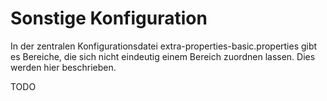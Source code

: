 # Sonstige Konfiguration #

In der zentralen Konfigurationsdatei extra-properties-basic.properties gibt es Bereiche, die sich nicht eindeutig einem Bereich zuordnen lassen. Dies werden hier beschrieben.

TODO